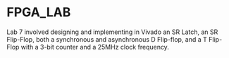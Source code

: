 # FPGA_LAB
Lab 7 involved designing and implementing in Vivado an SR Latch, an SR Flip-Flop, both a synchronous and asynchronous D Flip-flop, and a T Flip-Flop with a 3-bit counter and a 25MHz clock frequency. 
